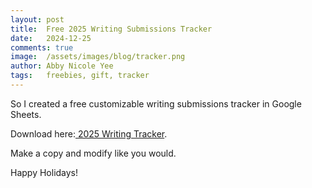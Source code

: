 ```yaml
---
layout: post
title:  Free 2025 Writing Submissions Tracker
date:   2024-12-25 
comments: true
image:  /assets/images/blog/tracker.png
author: Abby Nicole Yee
tags:   freebies, gift, tracker
---
```


So I created a free customizable writing submissions tracker in Google Sheets.  

<p class="paragraph-lg">Download here:<a href="https://docs.google.com/spreadsheets/d/1Ig98OD3g4oTDIGXHjQ2EM2vhTMn6mJDPIjOSRHs-3yM/edit?usp=sharing)"> 2025 Writing Tracker</a>.</p>

Make a copy and modify like you would. 

Happy Holidays!  
